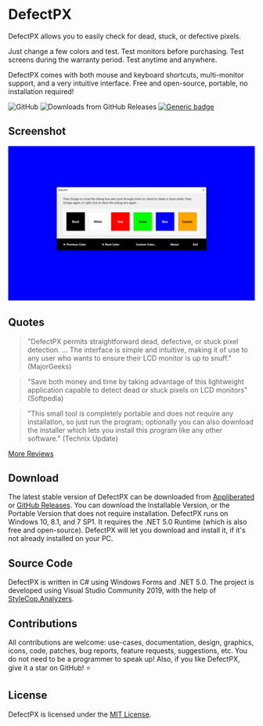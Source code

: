 # DefectPX
DefectPX allows you to easily check for dead, stuck, or defective pixels.

Just change a few colors and test. Test monitors before purchasing. Test screens during the warranty period. Test anytime and anywhere.

DefectPX comes with both mouse and keyboard shortcuts, multi-monitor support, and a very intuitive interface. Free and open-source, portable, no installation required!

![GitHub](https://img.shields.io/github/license/appliberated/defectpx)
![Downloads from GitHub Releases](https://img.shields.io/github/downloads/appliberated/defectpx/total)
[![Generic badge](https://img.shields.io/badge/Made%20with%20❤%20in-Oradea,%20Romania-007AC7.svg)](https://shields.io/)

## Screenshot

![DefectPX Screenshot](Assets/Repo/defectpx-screenshot-blue.png)

## Quotes

> "DefectPX permits straightforward dead, defective, or stuck pixel detection. … The interface is simple and intuitive, making it of use to any user who wants to ensure their LCD monitor is up to snuff." (MajorGeeks)

> "Save both money and time by taking advantage of this lightweight application capable to detect dead or stuck pixels on LCD monitors" (Softpedia)

> "This small tool is completely portable and does not require any installation, so just run the program; optionally you can also download the installer which lets you install this program like any other software." (Technix Update)

[More Reviews](https://www.appliberated.com/defectpx/reviews/)

## Download

The latest stable version of DefectPX can be downloaded from [Appliberated](https://www.appliberated.com/defectpx/download/) or [GitHub Releases](https://github.com/appliberated/DefectPX/releases). You can download the Installable Version, or the Portable Version that does not require installation. DefectPX runs on Windows 10, 8.1, and 7 SP1. It requires the .NET 5.0 Runtime (which is also free and open-source). DefectPX will let you download and install it, if it's not already installed on your PC.

## Source Code

DefectPX is written in C# using Windows Forms and .NET 5.0. The project is developed using Visual Studio Community 2019, with the help of [StyleCop.Analyzers](https://github.com/DotNetAnalyzers/StyleCopAnalyzers).

## Contributions

All contributions are welcome: use-cases, documentation, design, graphics, icons, code, patches, bug reports, feature requests, suggestions, etc. You do not need to be a programmer to speak up! Also, if you like DefectPX, give it a star on GitHub! ⭐️

## License

DefectPX is licensed under the [MIT License](LICENSE).
